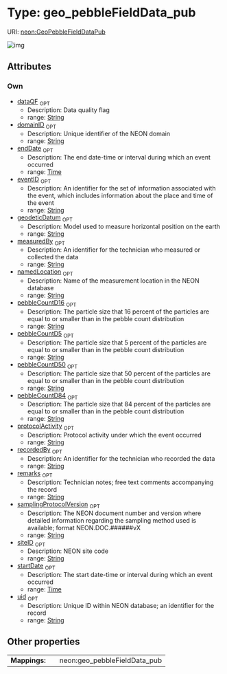 
# Type: geo_pebbleFieldData_pub




URI: [neon:GeoPebbleFieldDataPub](https://data.neonscience.org/GeoPebbleFieldDataPub)


![img](http://yuml.me/diagram/nofunky;dir:TB/class/[GeoPebbleFieldDataPub&#124;uid:string%20%3F;domainID:string%20%3F;siteID:string%20%3F;remarks:string%20%3F;measuredBy:string%20%3F;recordedBy:string%20%3F;eventID:string%20%3F;geodeticDatum:string%20%3F;startDate:time%20%3F;endDate:time%20%3F;samplingProtocolVersion:string%20%3F;dataQF:string%20%3F;namedLocation:string%20%3F;pebbleCountD16:string%20%3F;pebbleCountD5:string%20%3F;pebbleCountD50:string%20%3F;pebbleCountD84:string%20%3F;protocolActivity:string%20%3F])

## Attributes


### Own

 * [dataQF](dataQF.md)  <sub>OPT</sub>
    * Description: Data quality flag
    * range: [String](types/String.md)
 * [domainID](domainID.md)  <sub>OPT</sub>
    * Description: Unique identifier of the NEON domain
    * range: [String](types/String.md)
 * [endDate](endDate.md)  <sub>OPT</sub>
    * Description: The end date-time or interval during which an event occurred
    * range: [Time](types/Time.md)
 * [eventID](eventID.md)  <sub>OPT</sub>
    * Description: An identifier for the set of information associated with the event, which includes information about the place and time of the event
    * range: [String](types/String.md)
 * [geodeticDatum](geodeticDatum.md)  <sub>OPT</sub>
    * Description: Model used to measure horizontal position on the earth
    * range: [String](types/String.md)
 * [measuredBy](measuredBy.md)  <sub>OPT</sub>
    * Description: An identifier for the technician who measured or collected the data
    * range: [String](types/String.md)
 * [namedLocation](namedLocation.md)  <sub>OPT</sub>
    * Description: Name of the measurement location in the NEON database
    * range: [String](types/String.md)
 * [pebbleCountD16](pebbleCountD16.md)  <sub>OPT</sub>
    * Description: The particle size that 16 percent of the particles are equal to or smaller than in the pebble count distribution
    * range: [String](types/String.md)
 * [pebbleCountD5](pebbleCountD5.md)  <sub>OPT</sub>
    * Description: The particle size that 5 percent of the particles are equal to or smaller than in the pebble count distribution
    * range: [String](types/String.md)
 * [pebbleCountD50](pebbleCountD50.md)  <sub>OPT</sub>
    * Description: The particle size that 50 percent of the particles are equal to or smaller than in the pebble count distribution
    * range: [String](types/String.md)
 * [pebbleCountD84](pebbleCountD84.md)  <sub>OPT</sub>
    * Description: The particle size that 84 percent of the particles are equal to or smaller than in the pebble count distribution
    * range: [String](types/String.md)
 * [protocolActivity](protocolActivity.md)  <sub>OPT</sub>
    * Description: Protocol activity under which the event occurred
    * range: [String](types/String.md)
 * [recordedBy](recordedBy.md)  <sub>OPT</sub>
    * Description: An identifier for the technician who recorded the data
    * range: [String](types/String.md)
 * [remarks](remarks.md)  <sub>OPT</sub>
    * Description: Technician notes; free text comments accompanying the record
    * range: [String](types/String.md)
 * [samplingProtocolVersion](samplingProtocolVersion.md)  <sub>OPT</sub>
    * Description: The NEON document number and version where detailed information regarding the sampling method used is available; format NEON.DOC.######vX
    * range: [String](types/String.md)
 * [siteID](siteID.md)  <sub>OPT</sub>
    * Description: NEON site code
    * range: [String](types/String.md)
 * [startDate](startDate.md)  <sub>OPT</sub>
    * Description: The start date-time or interval during which an event occurred
    * range: [Time](types/Time.md)
 * [uid](uid.md)  <sub>OPT</sub>
    * Description: Unique ID within NEON database; an identifier for the record
    * range: [String](types/String.md)

## Other properties

|  |  |  |
| --- | --- | --- |
| **Mappings:** | | neon:geo_pebbleFieldData_pub |

